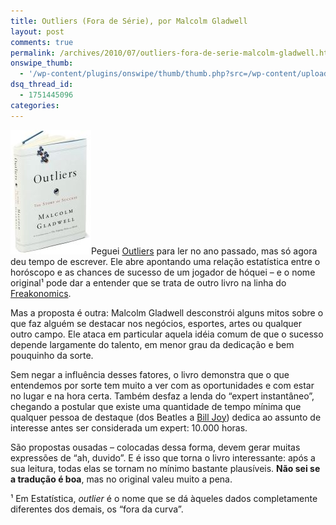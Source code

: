 ```yaml
---
title: Outliers (Fora de Série), por Malcolm Gladwell
layout: post
comments: true
permalink: /archives/2010/07/outliers-fora-de-serie-malcolm-gladwell.html/
onswipe_thumb:
  - '/wp-content/plugins/onswipe/thumb/thumb.php?src=/wp-content/uploads/2010/07/outliers.jpg&amp;w=600&amp;h=800&amp;zc=1&amp;q=75&amp;f=0'
dsq_thread_id:
  - 1751445096
categories:
---
```

[<img class="alignleft size-full wp-image-4266" title="Outliers (Fora de Série) - livro" src="/wp-content/uploads/2010/07/outliers.jpg" alt="" width="129" height="199" />][1]Peguei [Outliers][1] para ler no ano passado, mas só agora deu tempo de escrever. Ele abre apontando uma relação estatística entre o horóscopo e as chances de sucesso de um jogador de hóquei &#8211; e o nome original¹ pode dar a entender que se trata de outro livro na linha do [Freakonomics][2].

Mas a proposta é outra: Malcolm Gladwell desconstrói alguns mitos sobre o que faz alguém se destacar nos negócios, esportes, artes ou qualquer outro campo. Ele ataca em particular aquela idéia comum de que o sucesso depende largamente do talento, em menor grau da dedicação e bem pouquinho da sorte.

Sem negar a influência desses fatores, o livro demonstra que o que entendemos por sorte tem muito a ver com as oportunidades e com estar no lugar e na hora certa. Também desfaz a lenda do &#8220;expert instantâneo&#8221;, chegando a postular que existe uma quantidade de tempo mínima que qualquer pessoa de destaque (dos Beatles a [Bill Joy][3]) dedica ao assunto de interesse antes ser considerada um expert: 10.000 horas.

São propostas ousadas &#8211; colocadas dessa forma, devem gerar muitas expressões de &#8220;ah, duvido&#8221;. E é isso que torna o livro interessante: após a sua leitura, todas elas se tornam no mínimo bastante plausíveis. **Não sei se a tradução é boa**, mas no original valeu muito a pena.

¹ Em Estatística, *outlier* é o nome que se dá àqueles dados completamente diferentes dos demais, os &#8220;fora da curva&#8221;.

 [1]: http://www.submarino.com.br/produto/1/21444359/fora+de+serie+:+outliers/?&Franq=273452
 [2]: /archives/2007/02/freakonomics.html
 [3]: http://en.wikipedia.org/wiki/Bill_Joy
